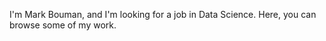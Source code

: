 I'm Mark Bouman, and I'm looking for a job in Data Science. Here, you can browse some of my work.

<!---
markbouman/markbouman is a ✨ special ✨ repository because its `README.md` (this file) appears on your GitHub profile.
You can click the Preview link to take a look at your changes.
--->
